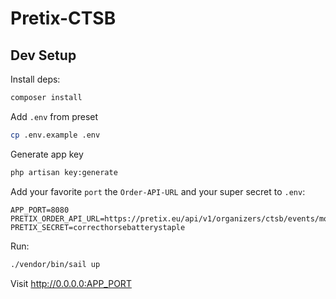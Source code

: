 # Pretix-CTSB

## Dev Setup

Install deps:

```bash
composer install
```

Add `.env` from preset

```bash
cp .env.example .env
```

Generate app key

```bash
php artisan key:generate
```

Add your favorite `port` the `Order-API-URL` and your super secret to `.env`:

```
APP_PORT=8080
PRETIX_ORDER_API_URL=https://pretix.eu/api/v1/organizers/ctsb/events/mobil4/orders
PRETIX_SECRET=correcthorsebatterystaple
```

Run:

```bash
./vendor/bin/sail up
```

Visit
http://0.0.0.0:APP_PORT

